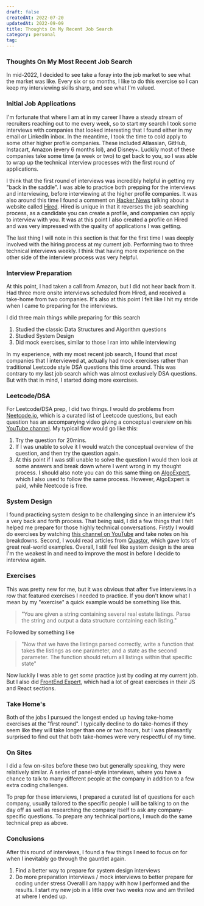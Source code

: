 ```yaml
---
draft: false
createdAt: 2022-07-20
updatedAt: 2022-09-09
title: Thoughts On My Recent Job Search
category: personal
tag:
---
```


### Thoughts On My Most Recent Job Search

In mid-2022, I decided to see take a foray into the job market to see what the market was like. Every six or so months, I like to do this exercise so I can keep my interviewing skills sharp, and see what I'm valued.

### Initial Job Applications

I'm fortunate that where I am at in my career I have a steady stream of recruiters reaching out to me every week, so to start my search I took some interviews with companies that looked interesting that I found either in my email or LinkedIn inbox. In the meantime, I took the time to cold apply to some other higher profile companies. These included Atlassian, GitHub, Instacart, Amazon (every 6 months lol), and Disney+. Luckily most of these companies take some time (a week or two) to get back to you, so I was able to wrap up the technical interview processes with the first round of applications.

I think that the first round of interviews was incredibly helpful in getting my "back in the saddle". I was able to practice both prepping for the interviews and interviewing, before interviewing at the higher profile companies. It was also around this time I found a comment on [Hacker News](https://news.ycombinator.com/) talking about a website called [Hired](https://hired.com/home). Hired is unique in that it reverses the job searching process, as a candidate you can create a profile, and companies can apply to interview with you. It was at this point I also created a profile on Hired and was very impressed with the quality of applications I was getting.

The last thing I will note in this section is that for the first time I was deeply involved with the hiring process at my current job. Performing two to three technical interviews weekly. I think that having more experience on the other side of the interview process was very helpful.

### Interview Preparation

At this point, I had taken a call from Amazon, but I did not hear back from it. Had three more onsite interviews scheduled from Hired, and received a take-home from two companies. It's also at this point I felt like I hit my stride when I came to preparing for the interviews.

I did three main things while preparing for this search

1. Studied the classic Data Structures and Algorithm questions
2. Studied System Design
3. Did mock exercises, similar to those I ran into while interviewing

In my experience, with my most recent job search, I found that _most_ companies that I interviewed at, actually had mock exercises rather than traditional Leetcode style DSA questions this time around. This was contrary to my last job search which was almost exclusively DSA questions. But with that in mind, I started doing more exercises.

### Leetcode/DSA

For Leetcode/DSA prep, I did two things. I would do problems from [Neetcode.io](https://neetcode.io/), which is a curated list of Leetcode questions, but each question has an accompanying video giving a conceptual overview on his [YouTube channel](https://www.youtube.com/c/NeetCode). My typical flow would go like this:

1. Try the question for 20mins.
2. If I was unable to solve it I would watch the conceptual overview of the question, and then try the question again.
3. At this point if I was still unable to solve the question I would then look at some answers and break down where I went wrong in my thought process.
   I should also note you can do this same thing on [AlgoExpert](https://www.algoexpert.io/), which I also used to follow the same process. However, AlgoExpert is paid, while Neetcode is free.

### System Design

I found practicing system design to be challenging since in an interview it's a very back and forth process. That being said, I did a few things that I felt helped me prepare for those highly technical conversations. Firstly I would do exercises by watching [this channel on YouTube](https://www.youtube.com/c/TechDummiesNarendraL/videos) and take notes on his breakdowns. Second, I would read articles from [Quastor](https://blog.quastor.org/p/airbnb-rebuilt-payments-system), which gave lots of great real-world examples. Overall, I still feel like system design is the area I'm the weakest in and need to improve the most in before I decide to interview again.

### Exercises

This was pretty new for me, but it was obvious that after five interviews in a row that featured exercises I needed to practice. If you don't know what I mean by my "exercise" a quick example would be something like this.

> "You are given a string containing several real estate listings. Parse the string and output a data structure containing each listing."

Followed by something like

> "Now that we have the listings parsed correctly, write a function that takes the listings as one parameter, and a state as the second parameter. The function should return all listings within that specific state"

Now luckily I was able to get _some_ practice just by coding at my current job. But I also did [FrontEnd Expert](https://www.algoexpert.io/frontend), which had a lot of great exercises in their JS and React sections.

### Take Home's

Both of the jobs I pursued the longest ended up having take-home exercises at the "first round". I typically decline to do take-homes if they seem like they will take longer than one or two hours, but I was pleasantly surprised to find out that both take-homes were very respectful of my time.

### On Sites

I did a few on-sites before these two but generally speaking, they were relatively similar. A series of panel-style interviews, where you have a chance to talk to many different people at the company in addition to a few extra coding challenges.

To prep for these interviews, I prepared a curated list of questions for each company, usually tailored to the specific people I will be talking to on the day off as well as researching the company itself to ask any company-specific questions. To prepare any technical portions, I much do the same technical prep as above.

### Conclusions

After this round of interviews, I found a few things I need to focus on for when I inevitably go through the gauntlet again.

1. Find a better way to prepare for system design interviews
2. Do more preparation interviews / mock interviews to better prepare for coding under stress
   Overall I am happy with how I performed and the results. I start my new job in a little over two weeks now and am thrilled at where I ended up.
